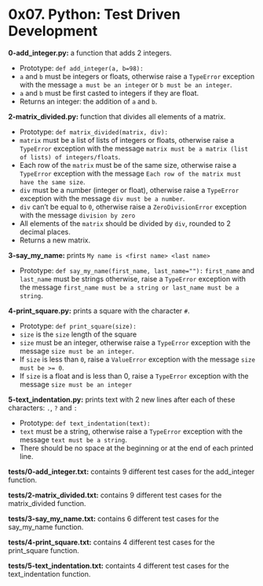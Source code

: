 # 0x07. Python: Test Driven Development

**0-add_integer.py:**  a function that adds 2 integers.

- Prototype: `def add_integer(a, b=98):`
- `a` and `b` must be integers or floats, otherwise raise a `TypeError` exception with the message `a must be an integer` or `b must be an integer`.
- `a` and `b` must be first casted to integers if they are float.
- Returns an integer: the addition of `a` and `b`.

**2-matrix_divided.py:** function that divides all elements of a matrix.

- Prototype: `def matrix_divided(matrix, div):`
- `matrix` must be a list of lists of integers or floats, otherwise raise a `TypeError` exception with the message `matrix must be a matrix (list of lists) of integers/floats`.
- Each row of the `matrix` must be of the same size, otherwise raise a `TypeError` exception with the message `Each row of the matrix must have the same size`.
- `div` must be a number (integer or float), otherwise raise a `TypeError` exception with the message `div must be a number`.
- `div` can’t be equal to `0`, otherwise raise a `ZeroDivisionError` exception with the message `division by zero`
- All elements of the `matrix` should be divided by `div`, rounded to 2 decimal places.
- Returns a new matrix.

**3-say_my_name:**  prints `My name is <first name> <last name>`

- Prototype: `def say_my_name(first_name, last_name=""):`
`first_name` and `last_name` must be strings otherwise, raise a `TypeError` exception with the message `first_name must be a string or last_name must be a string`.

**4-print_square.py:** prints a square with the character `#`.

- Prototype: `def print_square(size):`
- `size` is the `size` length of the square
- `size` must be an integer, otherwise raise a `TypeError` exception with the message `size must be an integer`.
- If `size` is less than `0`, raise a `ValueError` exception with the message `size must be >= 0`.
- If `size` is a float and is less than 0, raise a `TypeError` exception with the message `size must be an integer`

**5-text_indentation.py:** prints text with 2 new lines after each of these characters: `.`, `?` and `:`

- Prototype: `def text_indentation(text):`
- `text` must be a string, otherwise raise a `TypeError` exception with the message `text must be a string`.
- There should be no space at the beginning or at the end of each printed line.

**tests/0-add_integer.txt:** containts 9 different test cases for the add_integer function.

**tests/2-matrix_divided.txt:** contains 9 different test cases for the matrix_divided function.

**tests/3-say_my_name.txt:** contains 6 different test cases for the say_my_name function.

**tests/4-print_square.txt:** contains 4 different test cases for the print_square function.

**tests/5-text_indentation.txt:** containts 4 different test cases for the text_indentation function.

